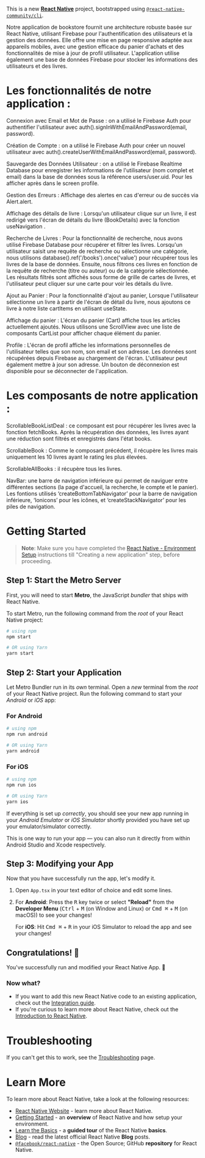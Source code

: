 This is a new [**React Native**](https://reactnative.dev) project, bootstrapped using [`@react-native-community/cli`](https://github.com/react-native-community/cli).

Notre application de bookstore fournit une architecture robuste basée sur React Native, utilisant Firebase pour l'authentification des utilisateurs et la gestion des données. Elle offre une mise en page responsive adaptée aux appareils mobiles, avec une gestion efficace du panier d'achats et des fonctionnalités de mise à jour de profil utilisateur. L'application utilise également une base de données Firebase pour stocker les informations des utilisateurs et des livres.

# Les fonctionnalités de notre application : 
Connexion avec Email et Mot de Passe : on a utilisé le Firebase Auth pour authentifier l'utilisateur avec auth().signInWithEmailAndPassword(email, password). 

Création de Compte : on a utilisé le Firebase Auth pour créer un nouvel utilisateur avec auth().createUserWithEmailAndPassword(email, password). 

Sauvegarde des Données Utilisateur : on a utilisé le  Firebase Realtime Database pour enregistrer les informations de l'utilisateur (nom complet et email) dans la base de données sous la référence users/user.uid. Pour les afficher après dans le screen profile. 

Gestion des Erreurs : Affichage des alertes en cas d'erreur ou de succès via Alert.alert. 

Affichage des détails de livre : Lorsqu'un utilisateur clique sur un livre, il est redirigé vers l'écran de détails du livre (BookDetails) avec la fonction useNavigation . 

Recherche de Livres : Pour la fonctionnalité de recherche, nous avons utilisé Firebase Database pour récupérer et filtrer les livres. Lorsqu'un utilisateur saisit une requête de recherche ou sélectionne une catégorie, nous utilisons database().ref('/books').once('value') pour récupérer tous les livres de la base de données. Ensuite, nous filtrons ces livres en fonction de la requête de recherche (titre ou auteur) ou de la catégorie sélectionnée. Les résultats filtrés sont affichés sous forme de grille de cartes de livres, et l'utilisateur peut cliquer sur une carte pour voir les détails du livre. 

Ajout au Panier : Pour la fonctionnalité d'ajout au panier, Lorsque l'utilisateur sélectionne un livre à partir de l'écran de détail du livre, nous ajoutons ce livre à notre liste cartItems en utilisant useState. 

Affichage du panier : L'écran du panier (Cart) affiche tous les articles actuellement ajoutés. Nous utilisons une ScrollView avec une liste de composants CartList pour afficher chaque élément du panier. 

Profile : L'écran de profil affiche les informations personnelles de l'utilisateur telles que son nom, son email et son adresse. Les données sont récupérées depuis Firebase au chargement de l'écran. L'utilisateur peut également mettre à jour son adresse. Un bouton de déconnexion est disponible pour se déconnecter de l'application.  

# Les composants de notre application :  

ScrollableBookListDeal : ce composant est pour récupérer les livres avec la fonction fetchBooks. Après la récupération des données, les livres ayant une réduction sont filtrés et enregistrés dans l'état books. 

ScrollableBook : Comme le composant précédent, il récupère les livres mais uniquement les 10 livres ayant le rating les plus élevées.  

ScrollableAllBooks : il récupère tous les livres. 

NavBar: une barre de navigation inférieure qui permet de naviguer entre différentes sections (la page d'accueil, la recherche, le compte et le panier). Les fontions utilisés ‘createBottomTabNavigator’ pour la barre de navigation inférieure, ‘Ionicons’ pour les icônes, et ‘createStackNavigator’ pour les piles de navigation. 

# Getting Started

>**Note**: Make sure you have completed the [React Native - Environment Setup](https://reactnative.dev/docs/environment-setup) instructions till "Creating a new application" step, before proceeding.

## Step 1: Start the Metro Server

First, you will need to start **Metro**, the JavaScript _bundler_ that ships _with_ React Native.

To start Metro, run the following command from the _root_ of your React Native project:

```bash
# using npm
npm start

# OR using Yarn
yarn start
```

## Step 2: Start your Application

Let Metro Bundler run in its _own_ terminal. Open a _new_ terminal from the _root_ of your React Native project. Run the following command to start your _Android_ or _iOS_ app:

### For Android

```bash
# using npm
npm run android

# OR using Yarn
yarn android
```

### For iOS

```bash
# using npm
npm run ios

# OR using Yarn
yarn ios
```

If everything is set up _correctly_, you should see your new app running in your _Android Emulator_ or _iOS Simulator_ shortly provided you have set up your emulator/simulator correctly.

This is one way to run your app — you can also run it directly from within Android Studio and Xcode respectively.

## Step 3: Modifying your App

Now that you have successfully run the app, let's modify it.

1. Open `App.tsx` in your text editor of choice and edit some lines.
2. For **Android**: Press the <kbd>R</kbd> key twice or select **"Reload"** from the **Developer Menu** (<kbd>Ctrl</kbd> + <kbd>M</kbd> (on Window and Linux) or <kbd>Cmd ⌘</kbd> + <kbd>M</kbd> (on macOS)) to see your changes!

   For **iOS**: Hit <kbd>Cmd ⌘</kbd> + <kbd>R</kbd> in your iOS Simulator to reload the app and see your changes!

## Congratulations! :tada:

You've successfully run and modified your React Native App. :partying_face:

### Now what?

- If you want to add this new React Native code to an existing application, check out the [Integration guide](https://reactnative.dev/docs/integration-with-existing-apps).
- If you're curious to learn more about React Native, check out the [Introduction to React Native](https://reactnative.dev/docs/getting-started).

# Troubleshooting

If you can't get this to work, see the [Troubleshooting](https://reactnative.dev/docs/troubleshooting) page.

# Learn More

To learn more about React Native, take a look at the following resources:

- [React Native Website](https://reactnative.dev) - learn more about React Native.
- [Getting Started](https://reactnative.dev/docs/environment-setup) - an **overview** of React Native and how setup your environment.
- [Learn the Basics](https://reactnative.dev/docs/getting-started) - a **guided tour** of the React Native **basics**.
- [Blog](https://reactnative.dev/blog) - read the latest official React Native **Blog** posts.
- [`@facebook/react-native`](https://github.com/facebook/react-native) - the Open Source; GitHub **repository** for React Native.
